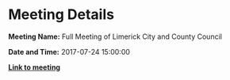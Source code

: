 # Meeting Details

**Meeting Name:** Full Meeting of Limerick City and County Council

**Date and Time:** 2017-07-24 15:00:00

**<a href="https://www.limerick.ie/council/whats-on/full-meeting-limerick-city-and-county-council-0" target="_blank">Link to meeting</a>**
